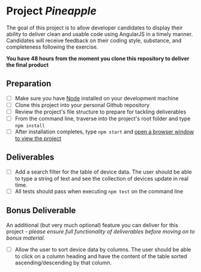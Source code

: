 # Project _Pineapple_

The goal of this project is to allow developer candidates to display their ability to deliver clean
and usable code using AngularJS in a timely manner. Candidates will receive feedback on their coding
style, substance, and completeness following the exercise.

**You have 48 hours from the moment you clone this repository to deliver the final product**

## Preparation

- [ ] Make sure you have [Node](https://nodejs.org/en/download/package-manager/) installed on your
development machine
- [ ] Clone this project into your personal Github repository
- [ ] Review the project's file structure to prepare for tackling deliverables
- [ ] From the command line, traverse into the project's root folder and type `npm install`
- [ ] After installation completes, type `npm start` and [open a browser window to view the
project](http://127.0.0.1:8080/)

## Deliverables

- [ ] Add a search filter for the table of device data. The user should be able to type a string of
text and see the collection of devices update in real time.
- [ ] All tests should pass when executing `npm test` on the command line

## Bonus Deliverable

An additional (but very much optional) feature you can deliver for this project - _please ensure
full functionality of deliverables before moving on to bonus material_.

- [ ] Allow the user to sort device data by columns. The user should be able to click on a column
heading and have the content of the table sorted ascending/descending by that column.
